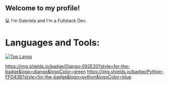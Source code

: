 ## Welcome to my profile!

💻 I'm Gabriela and I'm a Fullstack Dev.

# Languages and Tools:
[![Top Langs](https://github-readme-stats.vercel.app/api/top-langs/?username=gabiqss)](https://github.com/gabiqss)

https://img.shields.io/badge/Django-092E20?style=for-the-badge&logo=django&logoColor=green
https://img.shields.io/badge/Python-FFD43B?style=for-the-badge&logo=python&logoColor=blue
